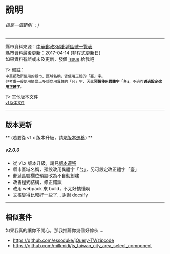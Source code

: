 # 說明

###### 這是一個範例 ：)
<div role="tw-city-selector"></div>

<hr>

縣市資料來源：[中華郵政3碼郵遞區號一覽表](http://download.post.gov.tw/post/download/103.12.25-%E8%87%BA%E7%81%A3%E5%9C%B0%E5%8D%80%E9%83%B5%E9%81%9E%E5%8D%80%E8%99%9F%E5%89%8D3%E7%A2%BC%E4%B8%80%E8%A6%BD%E8%A1%A8.xls)<br>
縣市資料最後更新：2017-04-14 (非程式更新日)<br>
如果資料有誤或未及更新，發個 [issue](https://github.com/dennykuo/tw-city-selector/issues ':target=_blank') 給我吧

?>
備註：<br>
<small>中華郵政所使用的縣市、區域名稱，皆使用正體的「臺」字。<br>
但考慮一般使用情景上多傾向用異體的「台」字，因此**預設使用異體字「台」**，不過**可透過設定改用正體字**。</small>

?>
其他版本文件<br>
<small>[v1 版本文件](https://dennykuo.github.io/tw-city-selector/archive/v1/ ':target=_blank')</small>


<hr>

## 版本更新

** (若要從 v1.x 版本升級，請見[版本遷移](migrate)) **

##### v2.0.0

- 從 v1.x 版本升級，請見[版本遷移](migrate)
- 縣市區域名稱，預設改用異體字「台」，另可設定改正體字「臺」
- 郵遞區號欄位預設改為不自動創建
- 改善程式結構，修正錯誤
- 改用 webpack 來 build，不太好搞懂啊
- 文檔變得比較好一些了... 謝謝 [docsify](https://docsify.js.org)

<hr>

## 相似套件

如果我真的讓你不開心，那我推薦你幾個好傢伙 ...

- https://github.com/essoduke/jQuery-TWzipcode
- https://github.com/milkmidi/js_taiwan_city_area_select_component


<script>
    new TwCitySelector();
</script>

